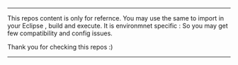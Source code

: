 ****************************************************
This repos content is only for refernce.
You may use the same to import in your Eclipse , build and execute.
It is environmnet specific :
  So you may get few compatibility and config issues.


  Thank you for checking this repos :)

  ***************************************************
